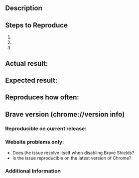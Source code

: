 <!-- Have you searched for similar issues? Before submitting this issue, please check the open issues and add a note before logging a new issue. 

NOTE THAT THIS IS THE REPOSITORY FOR THE UPCOMING VERSION OF BRAVE. SEE [browser-laptop](https://github.com/brave/browser-laptop)FOR THE CURRENT PRODUCTION VERSION OF BRAVE ON MACOS, WINDOWS AND LINUX.

PLEASE USE THE TEMPLATE BELOW TO PROVIDE INFORMATION ABOUT THE ISSUE. 
INSUFFICIENT INFO WILL GET THE ISSUE CLOSED. IT WILL ONLY BE REOPENED AFTER SUFFICIENT INFO IS PROVIDED-->

## Description 
<!--Provide a brief description of the issue-->


## Steps to Reproduce
<!--Please add a series of steps to reproduce the issue-->

   1. 
   2. 
   3. 

## Actual result:
<!--Please add screenshots if needed-->


## Expected result:


## Reproduces how often: 
<!--[Easily reproduced/Intermittent issue/No steps to reproduce]-->


## Brave version (chrome://version info)
<!--For installed build, please copy Brave, Revision and OS from chrome://version and paste here. If building from source please mention it along with chrome://version details-->


### Reproducible on current release:
<!--Does the issue reproduce on browser-laptop version as well? -->


### Website problems only:  
- Does the issue resolve itself when disabling Brave Shields? 
- Is the issue reproducible on the latest version of Chrome? 

### Additional Information
<!--Any additional information, related issues, extra QA steps, configuration or data that might be necessary to reproduce the issue-->
